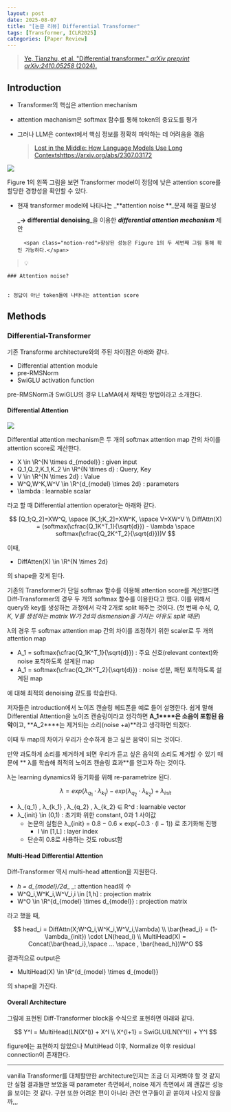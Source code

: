 ```yaml
---
layout: post
date: 2025-08-07
title: "[논문 리뷰] Differential Transformer"
tags: [Transformer, ICLR2025]
categories: [Paper Review]
---
```


> [Ye, Tianzhu, et al. "Differential transformer." ](https://arxiv.org/abs/2410.05258)[_arXiv preprint arXiv:2410.05258_](https://arxiv.org/abs/2410.05258)[ (2024).](https://arxiv.org/abs/2410.05258)



## Introduction

- Transformer의 핵심은 attention mechanism
- attention machanism은 softmax 함수를 통해 token의 중요도를 평가
- 그러나 LLM은 context에서 핵심 정보를 정확히 파악하는 데 어려움을 겪음

	> [Lost in the Middle: How Language Models Use Long Contextshttps://arxiv.org/abs/2307.03172](https://arxiv.org/abs/2307.03172)


![](https://prod-files-secure.s3.us-west-2.amazonaws.com/542b861c-36a8-4051-84e5-8804b6728dba/9083ea56-691a-4752-ae26-47f403431ac8/image.png?X-Amz-Algorithm=AWS4-HMAC-SHA256&X-Amz-Content-Sha256=UNSIGNED-PAYLOAD&X-Amz-Credential=ASIAZI2LB466Q7UBC7MW%2F20250905%2Fus-west-2%2Fs3%2Faws4_request&X-Amz-Date=20250905T060114Z&X-Amz-Expires=3600&X-Amz-Security-Token=IQoJb3JpZ2luX2VjEAYaCXVzLXdlc3QtMiJHMEUCICehCzJ1GB30KV0r6Cepq21959U5WFeqEkYgF%2FRmO%2BfPAiEArietPqlselNXuDTZMctMIo%2FOaRIzp4LR8HzRTpYmxBEq%2FwMIbxAAGgw2Mzc0MjMxODM4MDUiDLhaDOy1XWzwuTpDaCrcAwTnvTVbiLsi3cDIPFa3r6U%2Blp9dbM4HKFRWyoBDNT4qEctxutX59UIVaOFc4tYrVwV9mcFNp1lXaAleVmBhWB3FZcLON61I8tyZxDQ7OddNqtWeh%2BQw0JTlQu%2F48nmrc%2FHPxnfXijca43KGlzVLSYJFm%2BPLkLMJRH%2BbiIPmy9gVsnxndRbYPX5ua6hzYK%2FMd%2ByCb3mH7KE%2FX%2BLz9K0khj9ztf%2BSk%2BWOW37a42hcQaxNioaOEiwuoGLInP%2FZQydZ9oogXm%2Bo2w4JM1Hb9z%2B7wHQN4zWFXx1dbsm9TI4FeSmPVGDp9VcuwFop7WGqctzDlyH85zI3%2BY%2Fq03jOdJ2iwiJchEQPIjDyA8dWUJaPCBQnO1aeT4lz5W5B91xwan4ukRWdwM5gDMQZ9gLrLH4eCYLGYVCy6lRBli9%2FjWibuxD1FXZiOXC9siwOfnjpeQPppuFFVzQAU7QjmM4XRRjjPyeileDvxXZem7W1slozgQpRh9J8rDpWAlMVSqNLX8NS%2BYvkzadHRljPC%2B%2FxuvKxJgso3gDsRJS2tsWJgX9MFyVDw2%2FZQ5JuN683lBvqC4MPsWMg6kK9vVH%2FpymxF5J2XomFLIScOKH52DuTNxUltbIdM%2BJu9rTm7qM%2FP1JLMJPs6cUGOqUBT8vFbnxl2h3ubB3PeRi6vtEH5FoX815H%2FZoTQeMuQ1ucNCfdnWmh9KUKw2qoE1OuCSxaTKE5hr5EHq%2BNYUOq4rlFWBsxuMAp8Qzjsp6fBrHvO8nuHm1z8UTye0KUpCDbyfDtxOoXmKIgFA5mSSb5qMUfXzjpCTdIHAdwF28Y4eSzX0AVHDyws17iVfKsIeXTDDBeCPlPczFA7yP5hsz5HpwRWNj5&X-Amz-Signature=3513a165347b3d542270712dfa56308cd88f2bd7742d13a768c60eae047353f1&X-Amz-SignedHeaders=host&x-amz-checksum-mode=ENABLED&x-id=GetObject)


Figure 1의 왼쪽 그림을 보면 Transformer model이 정답에 낮은 attention score를 할당한 경향성을 확인할 수 있다.

- 현재 transformer model에 나타나는 _**attention noise **_문제 해결 필요성

	_**→ differential denoising**_을 이용한 _**differential attention mechanism**_ 제안


		<span class="notion-red">향상된 성능은 Figure 1의 두 세번째 그림 통해 확인 가능하다.</span>


> 💡 


	### Attention noise?


	: 정답이 아닌 token들에 나타나는 attention score



## Methods



### Differential-Transformer


기존 Transforme architecture와의 주된 차이점은 아래와 같다.

- Differential attention module
- pre-RMSNorm
- SwiGLU activation function

pre-RMSNorm과 SwiGLU의 경우 LLaMA에서 채택한 방법이라고 소개한다.



#### Differential Attention


![](https://prod-files-secure.s3.us-west-2.amazonaws.com/542b861c-36a8-4051-84e5-8804b6728dba/116d70b2-1963-4810-9167-f4c7d8a06e8f/image.png?X-Amz-Algorithm=AWS4-HMAC-SHA256&X-Amz-Content-Sha256=UNSIGNED-PAYLOAD&X-Amz-Credential=ASIAZI2LB466Q7UBC7MW%2F20250905%2Fus-west-2%2Fs3%2Faws4_request&X-Amz-Date=20250905T060114Z&X-Amz-Expires=3600&X-Amz-Security-Token=IQoJb3JpZ2luX2VjEAYaCXVzLXdlc3QtMiJHMEUCICehCzJ1GB30KV0r6Cepq21959U5WFeqEkYgF%2FRmO%2BfPAiEArietPqlselNXuDTZMctMIo%2FOaRIzp4LR8HzRTpYmxBEq%2FwMIbxAAGgw2Mzc0MjMxODM4MDUiDLhaDOy1XWzwuTpDaCrcAwTnvTVbiLsi3cDIPFa3r6U%2Blp9dbM4HKFRWyoBDNT4qEctxutX59UIVaOFc4tYrVwV9mcFNp1lXaAleVmBhWB3FZcLON61I8tyZxDQ7OddNqtWeh%2BQw0JTlQu%2F48nmrc%2FHPxnfXijca43KGlzVLSYJFm%2BPLkLMJRH%2BbiIPmy9gVsnxndRbYPX5ua6hzYK%2FMd%2ByCb3mH7KE%2FX%2BLz9K0khj9ztf%2BSk%2BWOW37a42hcQaxNioaOEiwuoGLInP%2FZQydZ9oogXm%2Bo2w4JM1Hb9z%2B7wHQN4zWFXx1dbsm9TI4FeSmPVGDp9VcuwFop7WGqctzDlyH85zI3%2BY%2Fq03jOdJ2iwiJchEQPIjDyA8dWUJaPCBQnO1aeT4lz5W5B91xwan4ukRWdwM5gDMQZ9gLrLH4eCYLGYVCy6lRBli9%2FjWibuxD1FXZiOXC9siwOfnjpeQPppuFFVzQAU7QjmM4XRRjjPyeileDvxXZem7W1slozgQpRh9J8rDpWAlMVSqNLX8NS%2BYvkzadHRljPC%2B%2FxuvKxJgso3gDsRJS2tsWJgX9MFyVDw2%2FZQ5JuN683lBvqC4MPsWMg6kK9vVH%2FpymxF5J2XomFLIScOKH52DuTNxUltbIdM%2BJu9rTm7qM%2FP1JLMJPs6cUGOqUBT8vFbnxl2h3ubB3PeRi6vtEH5FoX815H%2FZoTQeMuQ1ucNCfdnWmh9KUKw2qoE1OuCSxaTKE5hr5EHq%2BNYUOq4rlFWBsxuMAp8Qzjsp6fBrHvO8nuHm1z8UTye0KUpCDbyfDtxOoXmKIgFA5mSSb5qMUfXzjpCTdIHAdwF28Y4eSzX0AVHDyws17iVfKsIeXTDDBeCPlPczFA7yP5hsz5HpwRWNj5&X-Amz-Signature=d48fcf633b873eaaf82b29a9ad740cd36573b176befd35e5cb3365709e6ef0fa&X-Amz-SignedHeaders=host&x-amz-checksum-mode=ENABLED&x-id=GetObject)


Differential attention mechanism은 두 개의 softmax attention map 간의 차이를 attention score로 계산한다.

- X \in \R^{N \times d\_{model}} : given input
- Q\_1,Q\_2,K\_1,K\_2 \in \R^{N \times d} : Query, Key
- V \in \R^{N \times 2d} : Value
- W^Q,W^K,W^V \in \R^{d\_{model} \times 2d} : parameters
- \lambda : learnable scalar

라고 할 때 Differential attention operator는 아래와 같다.


$$
[Q_1;Q_2]=XW^Q, \space [K_1;K_2]=XW^K, \space V=XW^V \\
DiffAttn(X) = (softmax(\cfrac{Q_1K^T_1}{\sqrt{d}}) - \lambda \space softmax(\cfrac{Q_2K^T_2}{\sqrt{d}}))V
$$


이때,

- DiffAtten(X) \in \R^{N \times 2d}

의 shape을 갖게 된다.


기존의 Transformer가 단일 softmax 함수를 이용해 attention score를 계산했다면 Diff-Transformer의 경우 두 개의 softmax 함수를 이용한다고 했다. 이를 위해서 query와 key를 생성하는 과정에서 각각 2개로 split 해주는 것이다. <span class="notion-red">(첫 번째 수식, </span><span class="notion-red">_Q, K, V를 생성하는 matrix W가 2d의 dismension을 가지는 이유도 split 때문_</span><span class="notion-red">)</span>


 λ의 경우 두 softmax attention map 간의 차이를 조정하기 위한 scaler로 두 개의 attention map

- A\_1 = softmax(\cfrac{Q\_1K^T\_1}{\sqrt{d}}) : 주요 신호(relevant context)와 noise 포착하도록 설계된 map
- A\_1 = softmax(\cfrac{Q\_2K^T\_2}{\sqrt{d}}) : noise 성분, 패턴 포착하도록 설계된 map 

에 대해 최적의 denoising 강도를 학습한다.


저자들은 introduction에서 노이즈 캔슬링 헤드폰을 예로 들어 설명한다. 쉽게 말해 Differential Attention을 노이즈 캔슬링이라고 생각하면 **A\_1****은 소음이 포함된 음악**이고, **A\_2****는 제거되는 소리(noise +a)**라고 생각하면 되겠다. 


이때 두 map의 차이가 우리가 순수하게 듣고 싶은 음악이 되는 것이다. 


만약 과도하게 소리를 제거하게 되면 우리가 듣고 싶은 음악의 소리도 제거할 수 있기 때문에 ** λ를 학습해 최적의 노이즈 캔슬링 효과**를 얻고자 하는 것이다.


λ는 learning dynamics와 동기화를 위해 re-parametrize 된다.


$$
\lambda = exp(\lambda_{q_1} \cdot \lambda_{k_1}) - exp(\lambda_{q_2} \cdot \lambda_{k_2}) + \lambda_{init}
$$

- λ\_{q\_1} , λ\_{k\_1} , λ\_{q\_2} , λ\_{k\_2} ∈ R^d : learnable vector
- λ\_{init} \in (0,1) : 초기화 위한 constant, 0과 1 사이값
	- 논문의 실험은 λ\_{init} = 0.8 − 0.6 × exp(−0.3 · (l − 1)) 로 초기화해 진행
		- l \in [1,L] : layer index
	- 단순히 0.8로 사용하는 것도 robust함


#### **Multi-Head Differential Attention**


Diff-Transformer 역시 multi-head attention을 지원한다.

- _h = d\_{model}/2d__ _: attention head의 수
- W^Q\_i,W^K\_i,W^V\_i,i \in [1,h] : projection matrix
- W^O \in \R^{d\_{model} \times d\_{model}} : projection matrix

라고 했을 때,


$$
head_i = DiffAttn(X;W^Q_i,W^K_i,W^V_i,\lambda) \\
\bar{head_i} = (1-\lambda_{init}) \cdot LN(head_i) \\
MultiHead(X) = Concat(\bar{head_i},\space ... \space , \bar{head_h})W^O
$$


결과적으로 output은

- MultiHead(X) \in \R^{d\_{model} \times d\_{model}}

의 shape을 가진다.



#### Overall Architecture


그림에 표현된 Diff-Transformer block을 수식으로 표현하면 아래와 같다.


$$
Y^l = MultiHead(LN(X^l)) + X^l \\
X^{l+1} = SwiGLU(LN(Y^l)) + Y^l
$$


figure에는 표현하지 않았으나 MultiHead 이후, Normalize 이후 residual connection이 존재한다.


---


vanilla Transformer를 대체할만한 architecture인지는 조금 더 지켜봐야 할 것 같지만 실험 결과들만 보았을 때 parameter 측면에서, noise 제거 측면에서 꽤 괜찮은 성능을 보이는 것 같다. 구현 또한 어려운 편이 아니라 관련 연구들이 곧 쏟아져 나오지 않을까,,,

